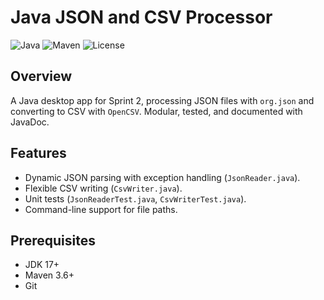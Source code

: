 # Java JSON and CSV Processor

![Java](https://img.shields.io/badge/Java-17-blue) ![Maven](https://img.shields.io/badge/Maven-3.9.6-orange) ![License](https://img.shields.io/badge/License-MIT-green)

## Overview
A Java desktop app for Sprint 2, processing JSON files with `org.json` and converting to CSV with `OpenCSV`. Modular, tested, and documented with JavaDoc.

## Features
- Dynamic JSON parsing with exception handling (`JsonReader.java`).
- Flexible CSV writing (`CsvWriter.java`).
- Unit tests (`JsonReaderTest.java`, `CsvWriterTest.java`).
- Command-line support for file paths.

## Prerequisites
- JDK 17+
- Maven 3.6+
- Git